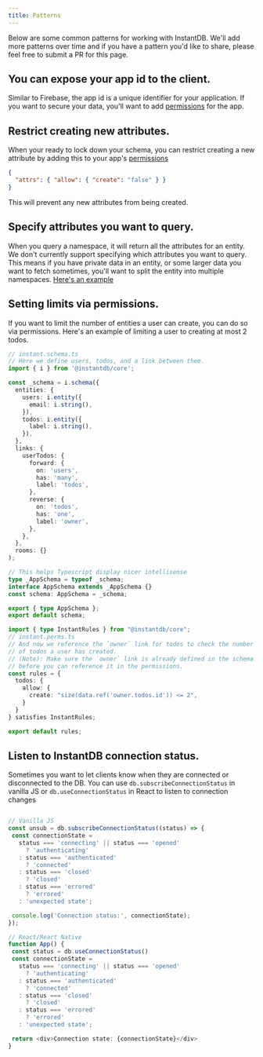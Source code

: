 ```yaml
---
title: Patterns
---
```


Below are some common patterns for working with InstantDB. We'll add more
patterns over time and if you have a pattern you'd like to share, please feel
free to submit a PR for this page.

## You can expose your app id to the client.

Similar to Firebase, the app id is a unique identifier for your application.
If you want to secure your data, you'll want to add
[permissions](/docs/permissions) for the app.

## Restrict creating new attributes.

When your ready to lock down your schema, you can restrict creating a new
attribute by adding this to your app's [permissions](/dash?t=perms)

```json
{
  "attrs": { "allow": { "create": "false" } }
}
```

This will prevent any new attributes from being created.

## Specify attributes you want to query.

When you query a namespace, it will return all the attributes for an entity.
We don't currently support specifying which attributes you want to query. This
means if you have private data in an entity, or some larger data you want to
fetch sometimes, you'll want to split the entity into multiple namespaces.
[Here's an example](https://github.com/instantdb/instant/blob/main/client/sandbox/react-nextjs/pages/patterns/split-attributes.tsx)

## Setting limits via permissions.

If you want to limit the number of entities a user can create, you can do so via
permissions. Here's an example of limiting a user to creating at most 2 todos.

```typescript
// instant.schema.ts
// Here we define users, todos, and a link between them.
import { i } from '@instantdb/core';

const _schema = i.schema({
  entities: {
    users: i.entity({
      email: i.string(),
    }),
    todos: i.entity({
      label: i.string(),
    }),
  },
  links: {
    userTodos: {
      forward: {
        on: 'users',
        has: 'many',
        label: 'todos',
      },
      reverse: {
        on: 'todos',
        has: 'one',
        label: 'owner',
      },
    },
  },
  rooms: {}
);

// This helps Typescript display nicer intellisense
type _AppSchema = typeof _schema;
interface AppSchema extends _AppSchema {}
const schema: AppSchema = _schema;

export { type AppSchema };
export default schema;
```

```typescript
import { type InstantRules } from "@instantdb/core";
// instant.perms.ts
// And now we reference the `owner` link for todos to check the number
// of todos a user has created.
// (Note): Make sure the `owner` link is already defined in the schema.
// before you can reference it in the permissions.
const rules = {
  todos: {
    allow: {
      create: "size(data.ref('owner.todos.id')) <= 2",
    }
  }
} satisfies InstantRules;

export default rules;
```

## Listen to InstantDB connection status.

Sometimes you want to let clients know when they are connected or disconnected
to the DB. You can use `db.subscribeConnectionStatus` in vanilla JS or
`db.useConnectionStatus` in React to listen to connection changes

```typescript

// Vanilla JS
const unsub = db.subscribeConnectionStatus((status) => {
 const connectionState =
   status === 'connecting' || status === 'opened'
     ? 'authenticating'
   : status === 'authenticated'
     ? 'connected'
   : status === 'closed'
     ? 'closed'
   : status === 'errored'
     ? 'errored'
   : 'unexpected state';

 console.log('Connection status:', connectionState);
});

// React/React Native
function App() {
 const status = db.useConnectionStatus()
 const connectionState =
   status === 'connecting' || status === 'opened'
     ? 'authenticating'
   : status === 'authenticated'
     ? 'connected'
   : status === 'closed'
     ? 'closed'
   : status === 'errored'
     ? 'errored'
   : 'unexpected state';

 return <div>Connection state: {connectionState}</div>
}
```
